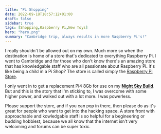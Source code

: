 ```yaml
---
title: "Pi Shopping"
date: 2022-09-18T18:57:12+01:00
draft: false
sidebar: true
tags: [Shopping,Raspberry Pi,New Toys]
hero: "hero.png"
summary: "Cambridge trip, always results in more Raspberry Pi's!"
---
```


I really shouldn't be allowed out on my own. Much more so when the destination is home of a store that's dedicated to everything Raspberry Pi. I went to Cambridge and for those who don't know there's an amazing store that has knowledgable staff who are all passionate about Raspberry Pi. It's like being a child in a Pi Shop? The store is called simply the [Raspberry Pi Store](https://www.raspberrypi.com/raspberry-pi-store/). 

I only went in to get a replacement Pi4 8Gb for use on my [__Night Sky Build__](https://github.com/joseph-mccarthy/night-sky-pi). But and this is the story that I'm sticking to, I was overcome with some higher power, and walked out with a lot more. I was powerless. 

Please support the store, and if you can pop in there, then please do as it's great for people who want to get into the hacking space. A store front with approachable and kowledgable staff is so helpful for a begineering or budding hobbiest, because we all know that the internet isn't very welcoming and forums can be super toxic. 

